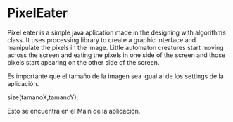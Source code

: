 # PixelEater
Pixel eater is a simple java aplication made in the designing with algorithms class. It uses processing library to create a graphic interface and manipulate the pixels in the image. Little automaton creatures start moving across the screen and eating the pixels in one side of the screen and those pixels start apearing on the other side of the screen.

Es importante que el tamaño de la imagen sea igual al de los settings de la aplicación.

size(tamanoX,tamanoY);

Esto se encuentra en el Main de la aplicación.
